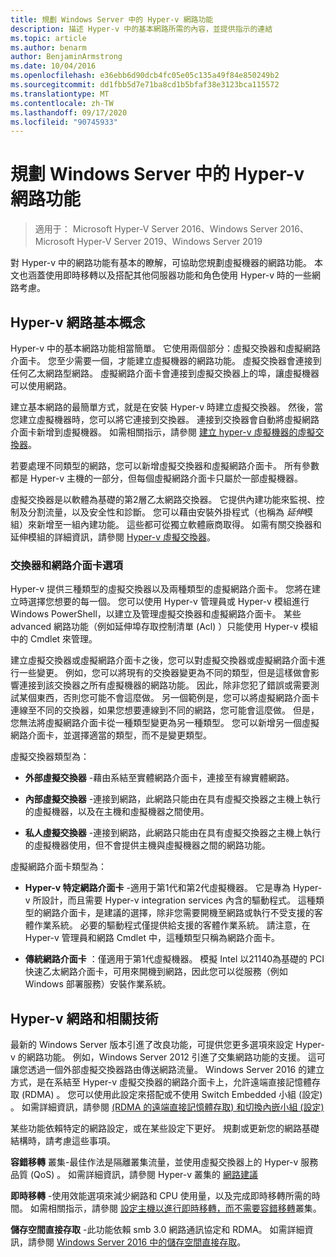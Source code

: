 ```yaml
---
title: 規劃 Windows Server 中的 Hyper-v 網路功能
description: 描述 Hyper-v 中的基本網路所需的內容，並提供指示的連結
ms.topic: article
ms.author: benarm
author: BenjaminArmstrong
ms.date: 10/04/2016
ms.openlocfilehash: e36ebb6d90dcb4fc05e05c135a49f84e850249b2
ms.sourcegitcommit: dd1fbb5d7e71ba8cd1b5bfaf38e3123bca115572
ms.translationtype: MT
ms.contentlocale: zh-TW
ms.lasthandoff: 09/17/2020
ms.locfileid: "90745933"
---
```

# <a name="plan-for-hyper-v-networking-in-windows-server"></a>規劃 Windows Server 中的 Hyper-v 網路功能

>適用于： Microsoft Hyper-V Server 2016、Windows Server 2016、Microsoft Hyper-V Server 2019、Windows Server 2019

對 Hyper-v 中的網路功能有基本的瞭解，可協助您規劃虛擬機器的網路功能。 本文也涵蓋使用即時移轉以及搭配其他伺服器功能和角色使用 Hyper-v 時的一些網路考慮。

## <a name="hyper-v-networking-basics"></a>Hyper-v 網路基本概念
Hyper-v 中的基本網路功能相當簡單。 它使用兩個部分：虛擬交換器和虛擬網路介面卡。 您至少需要一個，才能建立虛擬機器的網路功能。 虛擬交換器會連接到任何乙太網路型網路。 虛擬網路介面卡會連接到虛擬交換器上的埠，讓虛擬機器可以使用網路。

建立基本網路的最簡單方式，就是在安裝 Hyper-v 時建立虛擬交換器。 然後，當您建立虛擬機器時，您可以將它連接到交換器。 連接到交換器會自動將虛擬網路介面卡新增到虛擬機器。 如需相關指示，請參閱 [建立 hyper-v 虛擬機器的虛擬交換器](../get-started/Create-a-virtual-switch-for-Hyper-V-virtual-machines.md)。

若要處理不同類型的網路，您可以新增虛擬交換器和虛擬網路介面卡。 所有參數都是 Hyper-v 主機的一部分，但每個虛擬網路介面卡只屬於一部虛擬機器。

虛擬交換器是以軟體為基礎的第2層乙太網路交換器。 它提供內建功能來監視、控制及分割流量，以及安全性和診斷。  您可以藉由安裝外掛程式（也稱為  *延伸*模組）來新增至一組內建功能。 這些都可從獨立軟體廠商取得。 如需有關交換器和延伸模組的詳細資訊，請參閱 [Hyper-v 虛擬交換器](../../hyper-v-virtual-switch/Hyper-V-Virtual-Switch.md)。

### <a name="switch-and-network-adapter-choices"></a>交換器和網路介面卡選項
Hyper-v 提供三種類型的虛擬交換器以及兩種類型的虛擬網路介面卡。 您將在建立時選擇您想要的每一個。 您可以使用 Hyper-v 管理員或 Hyper-v 模組進行 Windows PowerShell，以建立及管理虛擬交換器和虛擬網路介面卡。 某些 advanced 網路功能（例如延伸埠存取控制清單 (Acl) ）只能使用 Hyper-v 模組中的 Cmdlet 來管理。

建立虛擬交換器或虛擬網路介面卡之後，您可以對虛擬交換器或虛擬網路介面卡進行一些變更。 例如，您可以將現有的交換器變更為不同的類型，但是這樣做會影響連接到該交換器之所有虛擬機器的網路功能。  因此，除非您犯了錯誤或需要測試某個東西，否則您可能不會這麼做。 另一個範例是，您可以將虛擬網路介面卡連線至不同的交換器，如果您想要連線到不同的網路，您可能會這麼做。 但是，您無法將虛擬網路介面卡從一種類型變更為另一種類型。 您可以新增另一個虛擬網路介面卡，並選擇適當的類型，而不是變更類型。

虛擬交換器類型為：

-   **外部虛擬交換器** -藉由系結至實體網路介面卡，連接至有線實體網路。

-   **內部虛擬交換器** -連接到網路，此網路只能由在具有虛擬交換器之主機上執行的虛擬機器，以及在主機和虛擬機器之間使用。

-   **私人虛擬交換器** -連接到網路，此網路只能由在具有虛擬交換器之主機上執行的虛擬機器使用，但不會提供主機與虛擬機器之間的網路功能。

虛擬網路介面卡類型為：

-   **Hyper-v 特定網路介面卡** -適用于第1代和第2代虛擬機器。 它是專為 Hyper-v 所設計，而且需要 Hyper-v integration services 內含的驅動程式。 這種類型的網路介面卡，是建議的選擇，除非您需要開機至網路或執行不受支援的客體作業系統。 必要的驅動程式僅提供給支援的客體作業系統。 請注意，在 Hyper-v 管理員和網路 Cmdlet 中，這種類型只稱為網路介面卡。

-   **傳統網路介面卡** ：僅適用于第1代虛擬機器。 模擬 Intel 以21140為基礎的 PCI 快速乙太網路介面卡，可用來開機到網路，因此您可以從服務（例如 Windows 部署服務）安裝作業系統。

## <a name="hyper-v-networking-and-related-technologies"></a>Hyper-v 網路和相關技術
最新的 Windows Server 版本引進了改良功能，可提供您更多選項來設定 Hyper-v 的網路功能。 例如，Windows Server 2012 引進了交集網路功能的支援。 這可讓您透過一個外部虛擬交換器路由傳送網路流量。 Windows Server 2016 的建立方式，是在系結至 Hyper-v 虛擬交換器的網路介面卡上，允許遠端直接記憶體存取 (RDMA) 。 您可以使用此設定來搭配或不使用 Switch Embedded 小組 (設定) 。 如需詳細資訊，請參閱 [&#40;RDMA 的遠端直接記憶體存取&#41; 和切換內嵌小組 &#40;設定&#41;](../../hyper-v-virtual-switch/RDMA-and-Switch-Embedded-Teaming.md)

某些功能依賴特定的網路設定，或在某些設定下更好。 規劃或更新您的網路基礎結構時，請考慮這些事項。

**容錯移轉** 叢集-最佳作法是隔離叢集流量，並使用虛擬交換器上的 Hyper-v 服務品質 (QoS) 。 如需詳細資訊，請參閱 Hyper-v 叢集的 [網路建議](/previous-versions/windows/it-pro/windows-server-2012-R2-and-2012/dn550728(v=ws.11))

**即時移轉** -使用效能選項來減少網路和 CPU 使用量，以及完成即時移轉所需的時間。 如需相關指示，請參閱 [設定主機以進行即時移轉，而不需要容錯移轉](../deploy/set-up-hosts-for-live-migration-without-failover-clustering.md)叢集。

**儲存空間直接存取** -此功能依賴 smb 3.0 網路通訊協定和 RDMA。 如需詳細資訊，請參閱 [Windows Server 2016 中的儲存空間直接存取](../../../storage/storage-spaces/storage-spaces-direct-overview.md)。